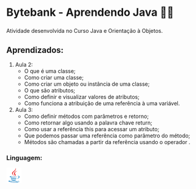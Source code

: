 # Bytebank - Aprendendo Java 👩‍💻
###

Atividade desenvolvida no Curso Java e Orientação à Objetos.

###
## Aprendizados:
<ol> 
  <li>Aula 2:<ul>
    <li>O que é uma classe;
    <li>Como criar uma classe;
    <li>Como criar um objeto ou instância de uma classe;
    <li>O que são atributos;
    <li>Como definir e visualizar valores de atributos;
    <li>Como funciona a atribuição de uma referência à uma variável.</ul>
   <li>Aula 3:<ul>
    <li>Como definir métodos com parâmetros e retorno;
    <li>Como retornar algo usando a palavra chave return;
    <li>Como usar a referência this para acessar um atributo;
    <li>Que podemos passar uma referência como parâmetro do método;
    <li>Métodos são chamadas a partir da referência usando o operador .</ul>
</ol>

###

<h3 align="left">Linguagem:</h3>
<a href="https://www.java.com" target="_blank"> <img src="https://raw.githubusercontent.com/devicons/devicon/master/icons/java/java-original.svg" alt="java" width="40" height="40"/> </a>
